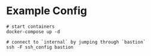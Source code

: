 # Example Config

```
# start containers
docker-compose up -d

# connect to `internal` by jumping through `bastion`
ssh -F ssh_config bastion
```
